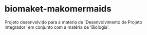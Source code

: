 # biomaket-makomermaids
Projeto desenvolvido para a matéria de 'Desenvolvimento de Projeto Integrador' em conjunto com a matéria de 'Biologia'.
